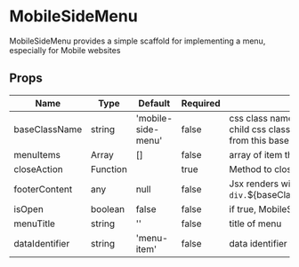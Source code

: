 # MobileSideMenu

MobileSideMenu provides a simple scaffold for implementing a menu, especially for Mobile websites


## Props
| Name           | Type     | Default            | Required | Description                                                                                               |
| -------------- | -------- | ------------------ | -------- | --------------------------------------------------------------------------------------------------------- |
| baseClassName  | string   | 'mobile-side-menu' | false    | css class name assigned to root div. All child css class names are appended<br>   from this baseClassName |
| menuItems      | Array    | []                 | false    | array of item that contain jsx                                                                            |
| closeAction    | Function |                    | true     | Method to close `MobileSideMenu`                                                                          |
| footerContent  | any      | null               | false    | Jsx renders with `div.`${baseClassName}__content__footer`                                                 |
| isOpen         | boolean  | false              | false    | if true, MobileSideMenu is visible                                                                        |
| menuTitle      | string   | ''                 | false    | title of menu                                                                                             |
| dataIdentifier | string   | 'menu-item'        | false    | data identifier for menu items                                                                            |
